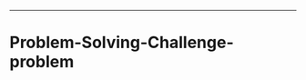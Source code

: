 ------------------------------------------------------------------------------
# Problem-Solving-Challenge-problem
